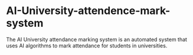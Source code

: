 # AI-University-attendence-mark-system
The AI University attendance marking system is an automated system that uses AI algorithms to mark attendance for students in universities.
